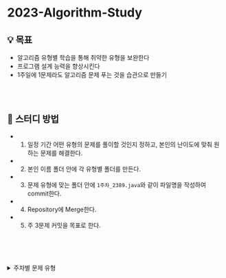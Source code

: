 # 2023-Algorithm-Study

## 💡 목표
* 알고리즘 유형별 학습을 통해 취약한 유형을 보완한다
* 프로그램 설계 능력을 향상시킨다
* 1주일에 1문제라도 알고리즘 문제 푸는 것을 습관으로 만들기

<br><br>

## 📝 스터디 방법
* 1. 일정 기간 어떤 유형의 문제를 풀이할 것인지 정하고, 본인의 난이도에 맞춰 원하는 문제를 해결한다.
* 2. 본인 이름 폴더 안에 각 유형별 폴더를 만든다.
* 3. 문제 유형에 맞는 폴더 안에 `1주차_2389.java`와 같이 파일명을 작성하여 commit한다.
* 4. Repository에 Merge한다.
* 5. 주 3문제 커밋을 목표로 한다.

<br><br><br>


<details>
    <summary>주차별 문제 유형</summary><br>

| 1주차 (05.21 ~ 05.27) | BFS |
| :------: | :------: |

</details>
